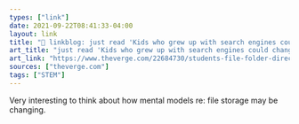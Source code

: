 ```yaml
---
types: ["link"]
date: 2021-09-22T08:41:33-04:00
layout: link
title: "🔗 linkblog: just read 'Kids who grew up with search engines could change STEM education forever - The Verge'"
art_title: "just read 'Kids who grew up with search engines could change STEM education forever - The Verge"
art_link: "https://www.theverge.com/22684730/students-file-folder-directory-structure-education-gen-z"
sources: ["theverge.com"]
tags: ["STEM"]
---
```

Very interesting to think about how mental models re: file storage may be changing.

